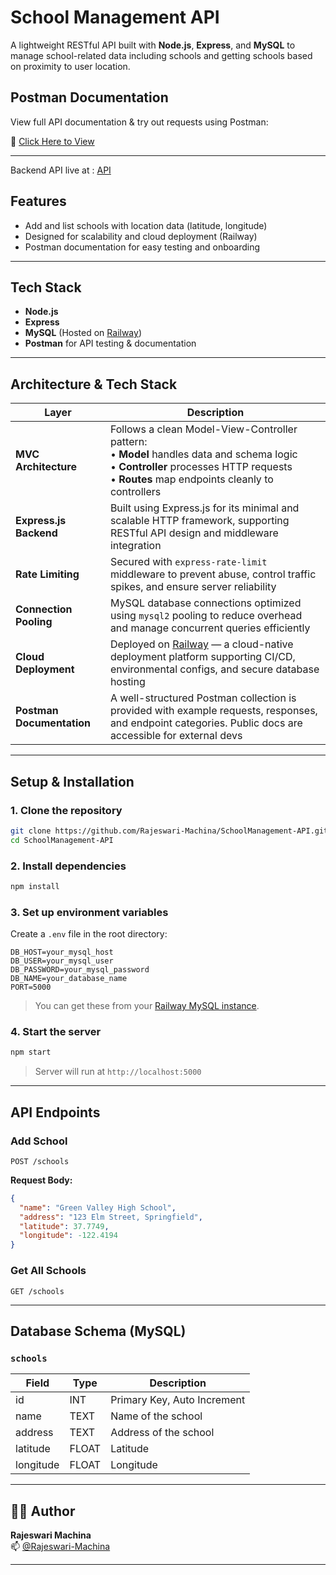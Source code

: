 #  School Management API

A lightweight RESTful API built with **Node.js**, **Express**, and **MySQL** to manage school-related data including schools and getting schools based on proximity to user location.

##  Postman Documentation

View full API documentation & try out requests using Postman:

📄 [Click Here to View](https://documenter.getpostman.com/view/37122540/2sB2ixkEFi)

---

Backend API live at : [API](https://schoolmanagement-api-production.up.railway.app/api/schools)


##  Features

- Add and list schools with location data (latitude, longitude)
- Designed for scalability and cloud deployment (Railway)
- Postman documentation for easy testing and onboarding

---

##  Tech Stack

- **Node.js**
- **Express**
- **MySQL** (Hosted on [Railway](https://railway.app))
- **Postman** for API testing & documentation

---

##  Architecture & Tech Stack

| Layer                    | Description                                                                                                                                                  |
|--------------------------|--------------------------------------------------------------------------------------------------------------------------------------------------------------|
| **MVC Architecture**     | Follows a clean Model-View-Controller pattern:<br>• **Model** handles data and schema logic<br>• **Controller** processes HTTP requests<br>• **Routes** map endpoints cleanly to controllers |
| **Express.js Backend**   | Built using Express.js for its minimal and scalable HTTP framework, supporting RESTful API design and middleware integration                               |
| **Rate Limiting**       | Secured with `express-rate-limit` middleware to prevent abuse, control traffic spikes, and ensure server reliability                                        |
| **Connection Pooling**   | MySQL database connections optimized using `mysql2` pooling to reduce overhead and manage concurrent queries efficiently                                     |
| **Cloud Deployment**     | Deployed on [Railway](https://railway.app) — a cloud-native deployment platform supporting CI/CD, environmental configs, and secure database hosting        |
| **Postman Documentation**| A well-structured Postman collection is provided with example requests, responses, and endpoint categories. Public docs are accessible for external devs     |

---


## Setup & Installation

### 1. Clone the repository

```bash
git clone https://github.com/Rajeswari-Machina/SchoolManagement-API.git
cd SchoolManagement-API
```

### 2. Install dependencies

```bash
npm install
```

### 3. Set up environment variables

Create a `.env` file in the root directory:

```
DB_HOST=your_mysql_host
DB_USER=your_mysql_user
DB_PASSWORD=your_mysql_password
DB_NAME=your_database_name
PORT=5000
```

> You can get these from your [Railway MySQL instance](https://railway.app).

### 4. Start the server

```bash
npm start
```

> Server will run at `http://localhost:5000`

---

##  API Endpoints

###  Add School

`POST /schools`

**Request Body:**

```json
{
  "name": "Green Valley High School",
  "address": "123 Elm Street, Springfield",
  "latitude": 37.7749,
  "longitude": -122.4194
}
```

###  Get All Schools

`GET /schools`

---

##  Database Schema (MySQL)

### `schools`

| Field      | Type     | Description                |
|------------|----------|----------------------------|
| id         | INT      | Primary Key, Auto Increment |
| name       | TEXT     | Name of the school          |
| address    | TEXT     | Address of the school       |
| latitude   | FLOAT    | Latitude                    |
| longitude  | FLOAT    | Longitude                   |


---

## 👩‍💻 Author

**Rajeswari Machina**  
📫 [@Rajeswari-Machina](https://github.com/Rajeswari-Machina)

---

